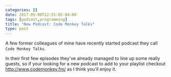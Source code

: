 ```yaml
---
categories: []
date: 2017-05-08T22:51:02-04:00
tags: [podcast,programming]
title: "New Podcast: Code Monkey Talks"
type: post
---
```


A few former colleagues of mine have recently started podcast they call `Code Monkey Talks`. 


In their first few 
episodes they've already managed to line up some really guests, so if your looking for a new podcast to add to 
your playlist checkout http://www.codemonkey.fm/ as I think you'll enjoy it.
